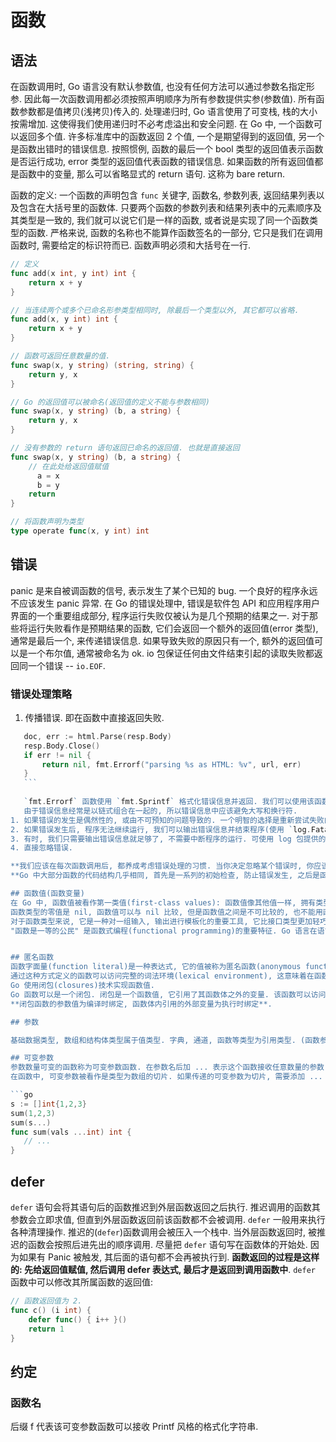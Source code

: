 # 函数

## 语法
在函数调用时, Go 语言没有默认参数值, 也没有任何方法可以通过参数名指定形参. 因此每一次函数调用都必须按照声明顺序为所有参数提供实参(参数值).
所有函数参数都是值拷贝(浅拷贝)传入的. 
处理递归时, Go 语言使用了可变栈, 栈的大小按需增加. 这使得我们使用递归时不必考虑溢出和安全问题.
在 Go 中, 一个函数可以返回多个值. 许多标准库中的函数返回 2 个值, 一个是期望得到的返回值, 另一个是函数出错时的错误信息. 按照惯例, 函数的最后一个 bool 类型的返回值表示函数是否运行成功, error 类型的返回值代表函数的错误信息.
如果函数的所有返回值都是函数中的变量, 那么可以省略显式的 return 语句. 这称为 bare return.


函数的定义:
一个函数的声明包含 `func` 关键字, 函数名, 参数列表, 返回结果列表以及包含在大括号里的函数体.
只要两个函数的参数列表和结果列表中的元素顺序及其类型是一致的, 我们就可以说它们是一样的函数, 或者说是实现了同一个函数类型的函数.
严格来说, 函数的名称也不能算作函数签名的一部分, 它只是我们在调用函数时, 需要给定的标识符而已.
函数声明必须和大括号在一行.

```go
// 定义
func add(x int, y int) int {
    return x + y
}

// 当连续两个或多个已命名形参类型相同时, 除最后一个类型以外, 其它都可以省略.
func add(x, y int) int {
    return x + y
}

// 函数可返回任意数量的值.
func swap(x, y string) (string, string) {
    return y, x
}

// Go 的返回值可以被命名(返回值的定义不能与参数相同)
func swap(x, y string) (b, a string) {
    return y, x
}

// 没有参数的 return 语句返回已命名的返回值. 也就是直接返回
func swap(x, y string) (b, a string) {
    // 在此处给返回值赋值
	  a = x
	  b = y
    return
}

// 将函数声明为类型
type operate func(x, y int) int
```

## 错误
panic 是来自被调函数的信号, 表示发生了某个已知的 bug. 一个良好的程序永远不应该发生 panic 异常.
在 Go 的错误处理中, 错误是软件包 API 和应用程序用户界面的一个重要组成部分, 程序运行失败仅被认为是几个预期的结果之一.
对于那些将运行失败看作是预期结果的函数, 它们会返回一个额外的返回值(error 类型), 通常是最后一个, 来传递错误信息. 如果导致失败的原因只有一个, 额外的返回值可以是一个布尔值, 通常被命名为 ok.
io 包保证任何由文件结束引起的读取失败都返回同一个错误 -- `io.EOF`.

### 错误处理策略
1. 传播错误. 即在函数中直接返回失败.
 ```go
    doc, err := html.Parse(resp.Body)
    resp.Body.Close()
    if err != nil {
        return nil, fmt.Errorf("parsing %s as HTML: %v", url, err)
    }
    ```
    
    `fmt.Errorf` 函数使用 `fmt.Sprintf` 格式化错误信息并返回. 我们可以使用该函数添加额外的上下文信息到原始错误中.
    由于错误信息经常是以链式组合在一起的, 所以错误信息中应该避免大写和换行符.
1. 如果错误的发生是偶然性的, 或由不可预知的问题导致的. 一个明智的选择是重新尝试失败的操作.
2. 如果错误发生后, 程序无法继续运行, 我们可以输出错误信息并结束程序(使用 `log.Fatalf` 或 `os.Exit` 函数).
3. 有时, 我们只需要输出错误信息就足够了, 不需要中断程序的运行. 可使用 log 包提供的函数实现.
4. 直接忽略错误.

**我们应该在每次函数调用后, 都养成考虑错误处理的习惯. 当你决定忽略某个错误时, 你应该清晰的记录下你的意图**.
**Go 中大部分函数的代码结构几乎相同, 首先是一系列的初始检查, 防止错误发生, 之后是函数的实际逻辑**.

## 函数值(函数变量)
在 Go 中, 函数值被看作第一类值(first-class values): 函数值像其他值一样, 拥有类型, 可以被赋值给其他变量, 传递给函数, 从函数返回. 对函数值的调用类似函数调用.
函数类型的零值是 nil, 函数值可以与 nil 比较, 但是函数值之间是不可比较的, 也不能用函数值作为 map 的 key.
对于函数类型来说, 它是一种对一组输入, 输出进行模板化的重要工具, 它比接口类型更加轻巧, 灵活, 它的值也借此变成了可被热替换的逻辑组件.
"函数是一等的公民" 是函数式编程(functional programming)的重要特征. Go 语言在语言层面支持函数式编程.


## 匿名函数 
函数字面量(function literal)是一种表达式, 它的值被称为匿名函数(anonymous function).
通过这种方式定义的函数可以访问完整的词法环境(lexical environment), 这意味着在函数中定义的内部函数可以引用该函数的变量.
Go 使用闭包(closures)技术实现函数值.
Go 函数可以是一个闭包. 闭包是一个函数值, 它引用了其函数体之外的变量. 该函数可以访问并赋予其引用的变量的值, 换句话说, 该函数被 "绑定" 在这些变量上.
**闭包函数的参数值为编译时绑定, 函数体内引用的外部变量为执行时绑定**.

## 参数

基础数据类型, 数组和结构体类型属于值类型. 字典, 通道, 函数等类型为引用类型. (函数参数)如果传递的值是引用类型的, 那么就是 "传引用". 如果传递的值是值类型的, 那么就是 "传值". 从传递成本的角度讲, 引用类型的值往往要比值类型的值低很多(值类型需要复制后传递).

## 可变参数
参数数量可变的函数称为可变参数函数. 在参数名后加 ... 表示这个函数接收任意数量的参数.
在函数中, 可变参数被看作是类型为数组的切片. 如果传递的可变参数为切片, 需要添加 ... 后缀.

```go
s := []int{1,2,3}
sum(1,2,3)
sum(s...)
func sum(vals ...int) int {
    // ...
}
```


## defer
`defer` 语句会将其语句后的函数推迟到外层函数返回之后执行. 推迟调用的函数其参数会立即求值, 但直到外层函数返回前该函数都不会被调用.
`defer` 一般用来执行各种清理操作.
推迟的(`defer`)函数调用会被压入一个栈中. 当外层函数返回时, 被推迟的函数会按照后进先出的顺序调用.
尽量把 `defer` 语句写在函数体的开始处. 因为如果有 Panic 被触发, 其后面的语句都不会再被执行到.
**函数返回的过程是这样的: 先给返回值赋值, 然后调用 defer 表达式, 最后才是返回到调用函数中**.
`defer` 函数中可以修改其所属函数的返回值:

```go
// 函数返回值为 2.
func c() (i int) {
	defer func() { i++ }()
	return 1
}
```

## 约定
### 函数名
后缀 f 代表该可变参数函数可以接收 Printf 风格的格式化字符串.

